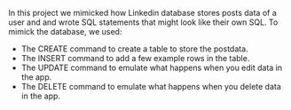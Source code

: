 In this project we mimicked how Linkedin database stores posts data of a user and and wrote SQL statements that might look like their own SQL. To mimick the database, we used:
- The CREATE command to create a table to store the postdata.
- The INSERT command to add a few example rows in the table.
- The UPDATE command to emulate what happens when you edit data in the app.
- The DELETE command to emulate what happens when you delete data in the app.
